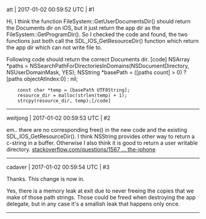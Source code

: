 att | 2017-01-02 00:59:52 UTC | #1

Hi, I think the function FileSystem::GetUserDocumentsDir() should return the Documents dir on iOS, but it just return the app dir as the FileSystem::GetProgramDir().
So I checked the code and found, the two functions just both call the SDL_IOS_GetResourceDir() function which return the app dir which can not write file to.

Following code should return the correct Documents dir.
[code]        NSArray *paths = NSSearchPathForDirectoriesInDomains(NSDocumentDirectory, NSUserDomainMask, YES);
        NSString *basePath = ([paths count] > 0) ? [paths objectAtIndex:0] : nil;
        
        const char *temp = [basePath UTF8String];
        resource_dir = malloc(strlen(temp) + 1);
        strcpy(resource_dir, temp);[/code]

-------------------------

weitjong | 2017-01-02 00:59:53 UTC | #2

em.. there are no corresponding free() in the new code and the existing SDL_IOS_GetResourceDir(). I think NSString provides other way to return a c-string in a buffer. Otherwise I also think it is good to return a user writable directory.
[stackoverflow.com/questions/1567 ... the-iphone](http://stackoverflow.com/questions/1567134/how-can-i-get-a-writable-path-on-the-iphone)

-------------------------

cadaver | 2017-01-02 00:59:54 UTC | #3

Thanks. This change is now in.

Yes, there is a memory leak at exit due to never freeing the copies that we make of those path strings. Those could be freed when destroying the app delegate, but in any case it's a smallish leak that happens only once.

-------------------------

